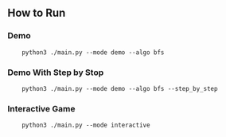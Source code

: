 ## How to Run

### Demo
```
    python3 ./main.py --mode demo --algo bfs
```
### Demo With Step by Stop
```
    python3 ./main.py --mode demo --algo bfs --step_by_step
```
### Interactive Game
```
    python3 ./main.py --mode interactive
```